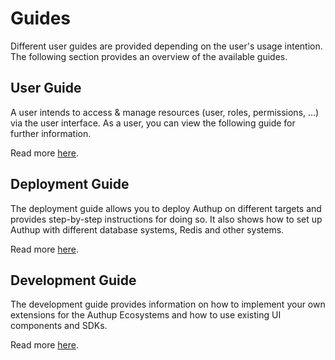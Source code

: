 # Guides
Different user guides are provided depending on the user's usage intention. The following
section provides an overview of the available guides.

## User Guide
A user intends to access & manage resources (user, roles, permissions, ...) via the user interface.
As a user, you can view the following guide for further information.

Read more [here](./../guide/user/index).

## Deployment Guide
The deployment guide allows you to deploy Authup on different targets and provides 
step-by-step instructions for doing so. 
It also shows how to set up Authup with different database systems, Redis and other systems.

Read more [here](./../guide/deployment/index).

## Development Guide

The development guide provides information on how to implement your own extensions
for the Authup Ecosystems and how to use existing UI components and SDKs.

Read more [here](./../guide/development/index).
